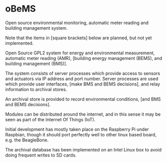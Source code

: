oBeMS
=====

Open source environmental monitoring, automatic meter reading and building management system.

Note that the items in [square brackets] below are planned, but not yet implemented.

Open Source GPL2 system for energy and environmental measurement, automatic meter reading (AMR), [building energy management (BEMS), and building management (BMS)].

The system consists of server processes which provide access to sensors and actuators via IP address and port number. Server processes are used which provide user interfaces, [make BMS and BEMS decisions], and relay information to archival stores.

An archival store is provided to record environmental conditions, [and BMS and BEMS decisions].

Modules can be distributed around the internet, and in this sense it may be seen as part of the Internet Of Things (IoT).

Initial development has mostly taken place on the Raspberry Pi under Raspbian, though it should port perfectly well to other linux based board, e.g. the BeagleBone.

The archival database has been implemented on an Intel Linux box to avoid doing frequent writes to SD cards.
